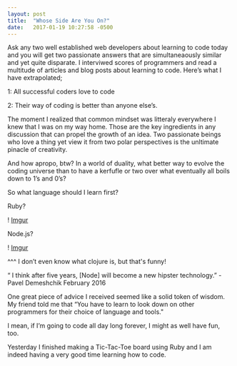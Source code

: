 ```yaml
---
layout: post
title:  "Whose Side Are You On?"
date:   2017-01-19 10:27:58 -0500
---
```



Ask any two well established web developers about learning to code today and you will get two passionate answers that are simultaneaously similar and yet quite disparate. I interviwed scores of programmers and read a multitude of articles and blog posts about learning to code. Here’s what I have extrapolated;

1: All successful coders love to code

2: Their way of coding is better than anyone else’s.

The moment I realized that common mindset was litteraly everywhere I knew that I was on my way home. Those are the key ingredients in any discussion that can propel the growth of an idea. Two passionate beings who love a thing yet view it from two polar perspectives is the unltimate pinacle of creativity.

And how apropo, btw? In a world of duality, what better way to evolve the coding universe than to have a kerfufle or two over what eventually all boils down to 1’s and 0’s? 

So what language should I learn first?

Ruby?

! [Imgur](http://i.imgur.com/Fha6DCV.jpg)


Node.js?

! [Imgur](http://i.imgur.com/CpGbDsK.jpg)

^^^ I don’t even know what clojure is, but that's funny!

“ I think after five years, [Node] will become a new hipster technology.” -Pavel Demeshchik February 2016



One great piece of advice I received seemed like a solid token of wisdom. My friend told me that “You have to learn to look down on other programmers for their choice of language and tools."

I mean, if I’m going to code all day long forever, I might as well have fun, too.

Yesterday I finished making a Tic-Tac-Toe board using Ruby and I am indeed having a very good time learning how to code.
